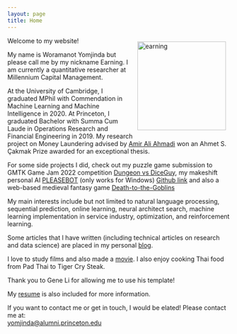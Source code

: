 ```yaml
---
layout: page
title: Home
---
```


<img style="float:right;margin:10px;" src="{{site.url}}/images/earning.jpg" width="200" alt="earning">

Welcome to my website!  

My name is Woramanot Yomjinda but please call me by my nickname Earning. I am currently a quantitative researcher at Millennium Capital Management.  

At the University of Cambridge, I graduated MPhil with Commendation in Machine Learning and Machine Intelligence in 2020. At Princeton, I graduated Bachelor with Summa Cum Laude in Operations Research and Financial Engineering in 2019. My research project on Money Laundering advised by [Amir Ali Ahmadi](http://aaa.princeton.edu/) won an Ahmet S. Çakmak Prize awarded for an exceptional thesis.  

For some side projects I did, check out my puzzle game submission to GMTK Game Jam 2022 competition [Dungeon vs DiceGuy](https://remytherat.itch.io/dungeons-vs-dicey), my makeshift personal AI [PLEASEBOT](https://mega.nz/#!kUUyAI7Z!yvBH1F6TeJTBKKOvl3lsXEAqRgFAFwFWsoMAv64zrQQ) (only works for Windows) [Github link](https://github.com/earningpton/pleasebot) and also a web-based medieval fantasy game [Death-to-the-Goblins](https://earningpton.github.io/Goblins-Game/) 

My main interests include but not limited to natural language processing, sequential prediction, online learning, neural architect search, machine learning  implementation in service industry, optimization, and reinforcement learning.  

Some articles that I have written (including technical articles on research and data science) are placed in my personal [blog](https://earningpton.github.io/blog/).  

I love to study films and also made a [movie](https://www.imdb.com/title/tt4985650/?ref_=nm_knf_t1). I also enjoy cooking Thai food from Pad Thai to Tiger Cry Steak.  

Thank you to Gene Li for allowing me to use his template!  

My [resume]({{site.url}}/pdfs/WY_CV_Quant_latest.pdf) is also included for more information.  

If you want to contact me or get in touch, I would be elated! Please contact me at:  
[yomjinda@alumni.princeton.edu](mailto:yomjinda@alumni.princeton.edu)  




